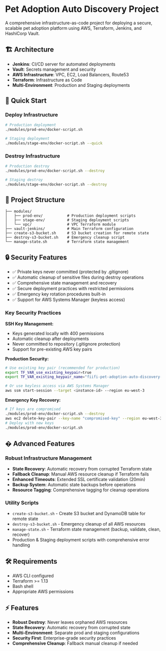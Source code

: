 # Pet Adoption Auto Discovery Project

A comprehensive infrastructure-as-code project for deploying a secure, scalable pet adoption platform using AWS, Terraform, Jenkins, and HashiCorp Vault.

## 🏗️ Architecture

- **Jenkins**: CI/CD server for automated deployments
- **Vault**: Secrets management and security
- **AWS Infrastructure**: VPC, EC2, Load Balancers, Route53
- **Terraform**: Infrastructure as Code
- **Multi-Environment**: Production and Staging deployments

## 🚀 Quick Start

### Deploy Infrastructure

```bash
# Production deployment
./modules/prod-env/docker-script.sh

# Staging deployment  
./modules/stage-env/docker-script.sh --quick
```

### Destroy Infrastructure

```bash
# Production destroy
./modules/prod-env/docker-script.sh --destroy

# Staging destroy
./modules/stage-env/docker-script.sh --destroy
```

## 📁 Project Structure

```
├── modules/
│   ├── prod-env/           # Production deployment scripts
│   ├── stage-env/          # Staging deployment scripts
│   └── vpc/                # VPC Terraform module
├── vault-jenkins/          # Main Terraform configuration
├── create-s3-bucket.sh     # S3 bucket creation for remote state
├── destroy-s3-bucket.sh    # Emergency cleanup script
└── manage-state.sh         # Terraform state management
```

## 🔒 Security Features

- ✅ Private keys never committed (protected by .gitignore)
- ✅ Automatic cleanup of sensitive files during destroy operations
- ✅ Comprehensive state management and recovery
- ✅ Secure deployment practices with restricted permissions
- ✅ Emergency key rotation procedures built-in
- ✅ Support for AWS Systems Manager (keyless access)

### Key Security Practices

**SSH Key Management:**
- Keys generated locally with 400 permissions
- Automatic cleanup after deployments
- Never committed to repository (.gitignore protection)
- Support for pre-existing AWS key pairs

**Production Security:**
```bash
# Use existing key pair (recommended for production)
export TF_VAR_use_existing_keypair=true
export TF_VAR_existing_keypair_name="fiifi-pet-adoption-auto-discovery-key"

# Or use keyless access via AWS Systems Manager
aws ssm start-session --target <instance-id> --region eu-west-3
```

**Emergency Key Recovery:**
```bash
# If keys are compromised
./modules/prod-env/docker-script.sh --destroy
aws ec2 delete-key-pair --key-name "compromised-key" --region eu-west-3
# Deploy with new keys
./modules/prod-env/docker-script.sh
```

## �️ Advanced Features

### Robust Infrastructure Management
- **State Recovery**: Automatic recovery from corrupted Terraform state
- **Fallback Cleanup**: Manual AWS resource cleanup if Terraform fails
- **Enhanced Timeouts**: Extended SSL certificate validation (20min)
- **Backup System**: Automatic state backups before operations
- **Resource Tagging**: Comprehensive tagging for cleanup operations

### Utility Scripts
- `create-s3-bucket.sh` - Create S3 bucket and DynamoDB table for remote state
- `destroy-s3-bucket.sh` - Emergency cleanup of all AWS resources
- `manage-state.sh` - Terraform state management (backup, validate, clean, recover)
- Production & Staging deployment scripts with comprehensive error handling

## 🛠️ Requirements

- AWS CLI configured
- Terraform >= 1.13
- Bash shell
- Appropriate AWS permissions

## ⚡ Features

- **Robust Destroy**: Never leaves orphaned AWS resources
- **State Recovery**: Automatic recovery from corrupted state
- **Multi-Environment**: Separate prod and staging configurations  
- **Security First**: Enterprise-grade security practices
- **Comprehensive Cleanup**: Fallback manual cleanup if needed
